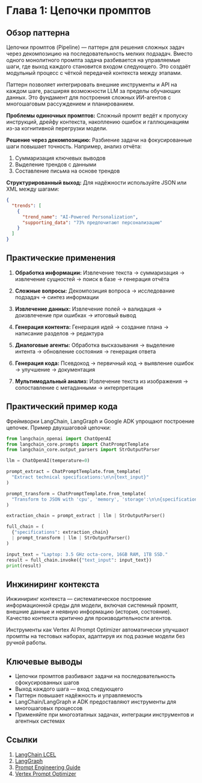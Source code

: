 # Глава 1: Цепочки промптов

## Обзор паттерна

Цепочки промптов (Pipeline) — паттерн для решения сложных задач через декомпозицию на последовательность мелких подзадач. Вместо одного монолитного промпта задача разбивается на управляемые шаги, где выход каждого становится входом следующего. Это создаёт модульный процесс с чёткой передачей контекста между этапами.

Паттерн позволяет интегрировать внешние инструменты и API на каждом шаге, расширяя возможности LLM за пределы обучающих данных. Это фундамент для построения сложных ИИ-агентов с многошаговым рассуждением и планированием.

**Проблемы одиночных промптов:** Сложный промпт ведёт к пропуску инструкций, дрейфу контекста, накоплению ошибок и галлюцинациям из-за когнитивной перегрузки модели.

**Решение через декомпозицию:** Разбиение задачи на фокусированные шаги повышает точность. Например, анализ отчёта:
1. Суммаризация ключевых выводов
2. Выделение трендов с данными
3. Составление письма на основе трендов

**Структурированный выход:** Для надёжности используйте JSON или XML между шагами:

```json
{
  "trends": [
    {
      "trend_name": "AI-Powered Personalization",
      "supporting_data": "73% предпочитают персонализацию"
    }
  ]
}
```

## Практические применения

1. **Обработка информации:** Извлечение текста → суммаризация → извлечение сущностей → поиск в базе → генерация отчёта

2. **Сложные вопросы:** Декомпозиция вопроса → исследование подзадач → синтез информации

3. **Извлечение данных:** Извлечение полей → валидация → доизвлечение при ошибках → итоговый вывод

4. **Генерация контента:** Генерация идей → создание плана → написание разделов → редактура

5. **Диалоговые агенты:** Обработка высказывания → выделение интента → обновление состояния → генерация ответа

6. **Генерация кода:** Псевдокод → первичный код → выявление ошибок → улучшение → документация

7. **Мультимодальный анализ:** Извлечение текста из изображения → сопоставление с метаданными → интерпретация

## Практический пример кода

Фреймворки LangChain, LangGraph и Google ADK упрощают построение цепочек. Пример двухшаговой цепочки:

```python
from langchain_openai import ChatOpenAI
from langchain_core.prompts import ChatPromptTemplate
from langchain_core.output_parsers import StrOutputParser

llm = ChatOpenAI(temperature=0)

prompt_extract = ChatPromptTemplate.from_template(
  "Extract technical specifications:\n\n{text_input}"
)

prompt_transform = ChatPromptTemplate.from_template(
  "Transform to JSON with 'cpu', 'memory', 'storage':\n\n{specifications}"
)

extraction_chain = prompt_extract | llm | StrOutputParser()

full_chain = (
  {"specifications": extraction_chain}
  | prompt_transform | llm | StrOutputParser()
)

input_text = "Laptop: 3.5 GHz octa-core, 16GB RAM, 1TB SSD."
result = full_chain.invoke({"text_input": input_text})
print(result)
```

## Инжиниринг контекста

Инжиниринг контекста — систематическое построение информационной среды для модели, включая системный промпт, внешние данные и неявную информацию (история, состояние). Качество контекста критично для производительности агентов.

Инструменты как Vertex AI Prompt Optimizer автоматически улучшают промпты на тестовых наборах, адаптируя их под разные модели без ручной работы.

## Ключевые выводы

- Цепочки промптов разбивают задачи на последовательность сфокусированных шагов
- Выход каждого шага — вход следующего
- Паттерн повышает надёжность и управляемость
- LangChain/LangGraph и ADK предоставляют инструменты для многошаговых процессов
- Применяйте при многоэтапных задачах, интеграции инструментов и агентных системах

## Ссылки

1. [LangChain LCEL](https://python.langchain.com/v0.2/docs/core_modules/expression_language/)
2. [LangGraph](https://langchain-ai.github.io/langgraph/)
3. [Prompt Engineering Guide](https://www.promptingguide.ai/techniques/chaining)
4. [Vertex Prompt Optimizer](https://cloud.google.com/vertex-ai/generative-ai/docs/learn/prompts/prompt-optimizer)
